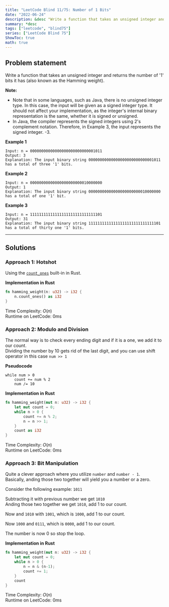 ```yaml
---
title: "LeetCode Blind 11/75: Number of 1 Bits"
date: "2022-06-24"
description: &desc "Write a function that takes an unsigned integer and returns the number of '1' bits it has (also known as the Hamming weight)."
summary: *desc
tags: ["leetcode", "blind75"]
series: ["LeetCode Blind 75"]
ShowToc: true
math: true
---
```


## Problem statement
Write a function that takes an unsigned integer and returns the number of '1' bits it has (also known as the Hamming weight).

**Note:** 
* Note that in some languages, such as Java, there is no unsigned integer type. In this case, the input will be given as a signed integer type. It should not affect your implementation, as the integer's internal binary representation is the same, whether it is signed or unsigned.
* In Java, the compiler represents the signed integers using 2's complement notation. Therefore, in Example 3, the input represents the signed integer. -3. 

**Example 1**
```
Input: n = 00000000000000000000000000001011
Output: 3
Explanation: The input binary string 00000000000000000000000000001011  
has a total of three '1' bits.
```

**Example 2**
```
Input: n = 00000000000000000000000010000000
Output: 1
Explanation: The input binary string 00000000000000000000000010000000  
has a total of one '1' bit.
```

**Example 3**
```
Input: n = 11111111111111111111111111111101
Output: 31
Explanation: The input binary string 11111111111111111111111111111101  
has a total of thirty one '1' bits.
```

---

## Solutions
### Approach 1: Hotshot
Using the [`count_ones`](https://doc.rust-lang.org/std/primitive.u64.html#method.count_ones) built-in in Rust.

**Implementation in Rust**
```rs
fn hamming_weight(n: u32) -> i32 {
    n.count_ones() as i32
}
```

Time Complexity: $O(n)$  
Runtime on LeetCode: $0$ms

### Approach 2: Modulo and Division
The normal way is to check every ending digit and if it is a one, we add it to our count.  
Dividing the number by 10 gets rid of the last digit, and you can use shift operator in this case
`num >> 1`  

**Pseudocode**
```text
while num > 0
    count += num % 2
    num /= 10
```

**Implementation in Rust**
```rs
fn hamming_weight(mut n: u32) -> i32 {
    let mut count = 0;
    while n > 0 {
        count += n % 2;
        n = n >> 1;
    }
    count as i32
}
```

Time Complexity: $O(n)$  
Runtime on LeetCode: $0$ms   


### Approach 3: Bit Manipulation
Quite a clever approach where you utilize `number` and `number - 1`.  
Basically, anding those two together will yield you a number or a zero.  

Consider the following example: `1011`   

Subtracting it with previous number we get `1010`  
Anding those two together we get `1010`, add 1 to our count.  

Now and `1010` with `1001`, which is `1000`, add 1 to our count.  

Now `1000` and `0111`, which is `0000`, add 1 to our count.  

The number is now 0 so stop the loop.  

**Implementation in Rust**
```rs
fn hamming_weight(mut n: u32) -> i32 {
    let mut count = 0;
    while n > 0 {
        n = n & (n-1);
        count += 1;
    }
    count
}
```

Time Complexity: $O(n)$  
Runtime on LeetCode: $0$ms  